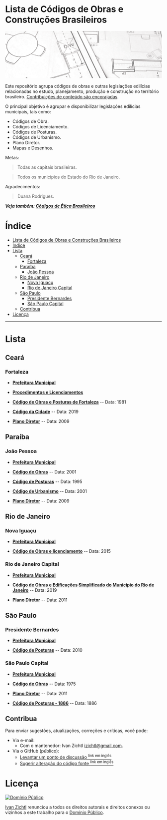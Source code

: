 # Lista de Códigos de Obras e Construções Brasileiros

[![Lista de Códigos de Ética Usados no Brasil](img/codigo-de-obras-brasil.png)](https://www.caubr.gov.br/)


Este repositório agrupa códigos de obras e outras legislações edilícias relacionadas no estudo, planejamento, produção e construção no território brasileiro.
[Contribuições de conteúdo são encorajadas](#contribua).

O principal objetivo é agrupar e disponibilizar legislações edilícias municipais, tais como: 
 - Códigos de Obra.
 - Códigos de Licenciamento.
 - Códigos de Posturas.
 - Códigos de Urbanismo.
 - Plano Diretor.
 - Mapas e Desenhos.

Metas: 
  > Todas as capitais brasileiras.

  >Todos os municípios do Estado do Rio de Janeiro. 

Agradecimentos: 
>Duana Rodrigues.

**_Veja também:
[Códigos de Ética Brasileiros](https://github.com/fititnt/codigo-de-etica-brasil)_**

# Índice

<!-- TOC depthFrom:2 depthTo:3 -->
- [Lista de Códigos de Obras e Construções Brasileiros](#lista-de-códigos-de-obras-e-construções-brasileiros)
- [Índice](#índice)
- [Lista](#lista)
  - [Ceará](#ceará)
    - [Fortaleza](#fortaleza)
  - [Paraíba](#paraíba)
    - [João Pessoa](#joão-pessoa)
  - [Rio de Janeiro](#rio-de-janeiro)
    - [Nova Iguaçu](#nova-iguaçu)
    - [Rio de Janeiro Capital](#rio-de-janeiro-capital)
  - [São Paulo](#são-paulo)
    - [Presidente Bernardes](#presidente-bernardes)
    - [São Paulo Capital](#são-paulo-capital)
  - [Contribua](#contribua)
- [Licença](#licença)


<!-- /TOC -->


---

# Lista


## Ceará

### Fortaleza
- **[Prefeitura Municipal](https://www.fortaleza.ce.gov.br/)**

- **[Procedimentos e Licenciamentos](https://portal.seuma.fortaleza.ce.gov.br/fortalezaonline/portal/)**
>
- **[Código de Obras e Posturas de Fortaleza](https://github.com/izichtl/codigo-de-obras-do-brasil/blob/master/pdf/ce_fortaleza_obras_posturas.pdf)**
-- Data: 1981
>
- **[Código da Cidade](https://urbanismoemeioambiente.fortaleza.ce.gov.br/images/urbanismo-e-meio-ambiente/infocidade/codigo-da-cidade/lei_complementar_n_286_de_06_de_janeiro_de_2020.pdf)**
-- Data: 2019
>
- **[Plano Diretor](https://legislacao.pgm.fortaleza.ce.gov.br/index.php/Plano_Diretor)**
-- Data: 2009
>
 
## Paraíba

### João Pessoa
- **[Prefeitura Municipal](https://www.joaopessoa.pb.gov.br/)**
>
- **[Código de Obras](http://antigo.joaopessoa.pb.gov.br/portal/wp-content/uploads/2012/03/codobras.pdf)**
-- Data: 2001
>
- **[Código de Posturas](https://www.joaopessoa.pb.gov.br/wp-content/uploads/2020/07/C_digo-de-Posturas-do-Munic_pio-de-JP.pdf)**
-- Data: 1995
>

>
- **[Código de Urbanismo](http://www.planmob.joaopessoa.pb.gov.br/wp-content/uploads/2017/06/C%C3%B3digo-de-Urbanismo.pdf)**
-- Data: 2001
>
- **[Plano Diretor](http://antigo.joaopessoa.pb.gov.br/portal/wp-content/uploads/2012/04/PD-2009-versao-SEMANaRIO.pdf)**
-- Data: 2009
>


## Rio de Janeiro

### Nova Iguaçu

- **[Prefeitura Municipal](https://www.novaiguacu.rj.gov.br/)**
>
- **[Código de Obras e licenciamento](http://www.cmni.rj.gov.br/site/legislacao-municipal/leis-complementares/2015/lei-complementar-049-2015.pdf)**
-- Data: 2015
>
### Rio de Janeiro Capital

- **[Prefeitura Municipal](https://prefeitura.rio/)**
>
- **[Código de Obras e Edificações Simplificado do Município do Rio de Janeiro](https://github.com/izichtl/codigo-de-obras-do-brasil/blob/master/pdf/rj_rj_obras_edificacoes.pdf)**
-- Data: 2019
>
- **[Plano Diretor](https://www.prefeitura.sp.gov.br/cidade/secretarias/upload/desenvolvimento_urbano/apresentacao.pdf)**
-- Data: 2011

>
## São Paulo
### Presidente Bernardes

- **[Prefeitura Municipal](http://www.presidentebernardes.sp.gov.br/)**
>
- **[Código de Posturas](http://presidentebernardes.sp.gov.br/wa_files/codigo_de_posturas.pdf)**
-- Data: 2010
>
### São Paulo Capital

- **[Prefeitura Municipal](http://www.capital.sp.gov.br/)**
>
- **[Código de Obras](https://www.prefeitura.sp.gov.br/cidade/secretarias/subprefeituras/upload/pinheiros/arquivos/COE_1253646799.pdf)**
-- Data: 1975
>
- **[Plano Diretor](https://gestaourbana.prefeitura.sp.gov.br/arquivos/PDE-Suplemento-DOC/PDE_SUPLEMENTO-DOC.pdf)**
-- Data: 2011
>
- **[Código de Posturas - 1886](https://upload.wikimedia.org/wikipedia/commons/e/ec/C%C3%B3digo_de_Posturas_do_Munic%C3%ADpio_de_S%C3%A3o_Paulo.pdf)**
-- Data: 1886
>






## Contribua
Para enviar sugestões, atualizações, correções e críticas, você pode:

- Via e-mail:
  - Com o mantenedor: Ivan Zichtl <izichtl@gmail.com>.
- Via o GitHub (público):
  - [Levantar um ponto de discussão <sup>link em inglês</sup>](https://help.github.com/articles/creating-an-issue/)
  - [Sugerir alteração do código fonte <sup>link em inglês</sup>](https://help.github.com/articles/about-pull-requests/)

# Licença

[![Domínio Público](https://i.creativecommons.org/p/zero/1.0/88x31.png)](UNLICENSE)

[Ivan Zichtl](https://github.com/izichtl)
renunciou a todos os direitos autorais e direitos conexos ou vizinhos a este
trabalho para o [Domínio Público](UNLICENSE).